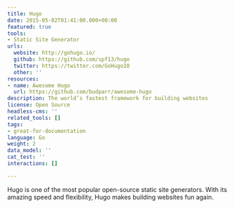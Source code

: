 ```yaml
---
title: Hugo
date: 2015-05-02T01:41:00.000+00:00
featured: true
tools:
- Static Site Generator
urls:
  website: http://gohugo.io/
  github: https://github.com/spf13/hugo
  twitter: https://twitter.com/GoHugoIO
  other: ''
resources:
- name: Awesome Hugo
  url: https://github.com/budparr/awesome-hugo
description: The world’s fastest framework for building websites
license: Open Source
headless-cms: ''
related_tools: []
tags:
- great-for-documentation
language: Go
weight: 2
data_model: ''
cat_test: ''
interactions: []

---
```

Hugo is one of the most popular open-source static site generators. With its amazing speed and flexibility, Hugo makes building websites fun again.